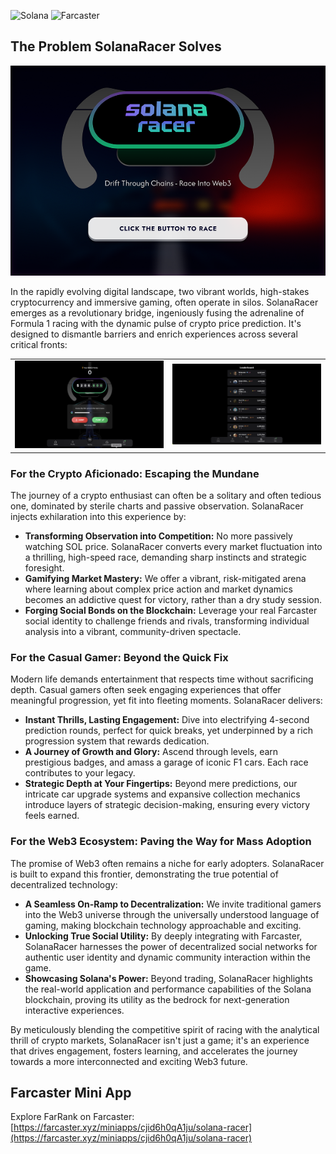 ![Solana](https://img.shields.io/badge/Solana-14F195?style=for-the-badge&logo=https://encrypted-tbn0.gstatic.com/images?q=tbn:ANd9GcTwJ7z1Pbx9cxNP64jV1fzalAqO3bQpi67uZg&s&logoColor=white) ![Farcaster](https://img.shields.io/badge/Farcaster-855DCD?style=for-the-badge&logo=farcaster&logoColor=white)

## The Problem SolanaRacer Solves

![FarRank Banner](Banner/Banner.png)

In the rapidly evolving digital landscape, two vibrant worlds, high-stakes cryptocurrency and immersive gaming, often operate in silos. SolanaRacer emerges as a revolutionary bridge, ingeniously fusing the adrenaline of Formula 1 racing with the dynamic pulse of crypto price prediction. It's designed to dismantle barriers and enrich experiences across several critical fronts:

<table style="width:100%">
  <tr>
    <td style="width:50%; text-align:center;">
      <img src="Banner/image-1.png" alt="Screenshot 1" style="width:100%;">
    </td>
    <td style="width:50%; text-align:center;">
      <img src="Banner/image-2.png" alt="Screenshot 2" style="width:100%;">
    </td>
  </tr>
</table>

### For the Crypto Aficionado: Escaping the Mundane

The journey of a crypto enthusiast can often be a solitary and often tedious one, dominated by sterile charts and passive observation. SolanaRacer injects exhilaration into this experience by:

*   **Transforming Observation into Competition:** No more passively watching SOL price. SolanaRacer converts every market fluctuation into a thrilling, high-speed race, demanding sharp instincts and strategic foresight.
*   **Gamifying Market Mastery:** We offer a vibrant, risk-mitigated arena where learning about complex price action and market dynamics becomes an addictive quest for victory, rather than a dry study session.
*   **Forging Social Bonds on the Blockchain:** Leverage your real Farcaster social identity to challenge friends and rivals, transforming individual analysis into a vibrant, community-driven spectacle.

### For the Casual Gamer: Beyond the Quick Fix

Modern life demands entertainment that respects time without sacrificing depth. Casual gamers often seek engaging experiences that offer meaningful progression, yet fit into fleeting moments. SolanaRacer delivers:

*   **Instant Thrills, Lasting Engagement:** Dive into electrifying 4-second prediction rounds, perfect for quick breaks, yet underpinned by a rich progression system that rewards dedication.
*   **A Journey of Growth and Glory:** Ascend through levels, earn prestigious badges, and amass a garage of iconic F1 cars. Each race contributes to your legacy.
*   **Strategic Depth at Your Fingertips:** Beyond mere predictions, our intricate car upgrade systems and expansive collection mechanics introduce layers of strategic decision-making, ensuring every victory feels earned.

### For the Web3 Ecosystem: Paving the Way for Mass Adoption

The promise of Web3 often remains a niche for early adopters. SolanaRacer is built to expand this frontier, demonstrating the true potential of decentralized technology:

*   **A Seamless On-Ramp to Decentralization:** We invite traditional gamers into the Web3 universe through the universally understood language of gaming, making blockchain technology approachable and exciting.
*   **Unlocking True Social Utility:** By deeply integrating with Farcaster, SolanaRacer harnesses the power of decentralized social networks for authentic user identity and dynamic community interaction within the game.
*   **Showcasing Solana's Power:** Beyond trading, SolanaRacer highlights the real-world application and performance capabilities of the Solana blockchain, proving its utility as the bedrock for next-generation interactive experiences.

By meticulously blending the competitive spirit of racing with the analytical thrill of crypto markets, SolanaRacer isn't just a game; it's an experience that drives engagement, fosters learning, and accelerates the journey towards a more interconnected and exciting Web3 future.

## Farcaster Mini App
Explore FarRank on Farcaster: [https://farcaster.xyz/miniapps/cjid6h0qA1ju/solana-racer](https://farcaster.xyz/miniapps/cjid6h0qA1ju/solana-racer)
